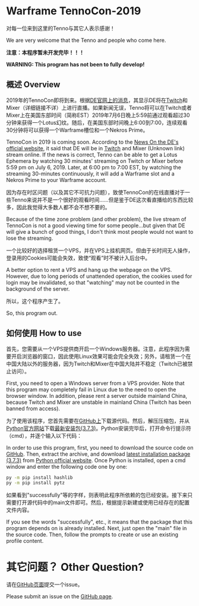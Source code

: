 # Warframe TennoCon-2019
对每一位来到这里的Tenno与其它人表示感谢！

We are very welcome that the Tenno and people who come here.

**注意：本程序暂未开发完毕！！！**

**WARNING: This program has not been to fully develop!**
## 概述 Overview
2019年的TennoCon即将到来。根据[DE官网上的消息](https://www.warframe.com/zh-hans/news/warframe-empyrean-e3-teaser-trailer)，其显示DE将在[Twitch](https://www.twitch.tv/warframe)和Mixer（详细链接不详）上进行直播。如果新闻无误，Tenno将可以在Twitch或者Mixer上在美国东部时间（简称EST）2019年7月6日晚上5:59前通过观看超过30分钟来获得一个Lotus幻纹。随后，在美国东部时间晚上6:00到7:00，连续观看30分钟将可以获得一个Warframe槽位和一个Nekros Prime。

TennoCon in 2019 is coming soon. According to the [News On the DE's official website](https://www.warframe.com/news/warframe-empyrean-e3-teaser-trailer), it said that DE will be in [Twitch](https://www.twitch.tv/warframe) and Mixer (Unknown link) stream online. If the news is correct, Tenno can be able to get a Lotus Ephemera by watching 30 minutes' streaming on Twitch or Mixer before 5:59 pm on July 6, 2019. Later, at 6:00 pm to 7:00 EST, by watching the streaming 30-minutes continuously, it will add a Warframe slot and a Nekros Prime to your Warframe account.

因为存在时区问题（以及其它不可抗力问题），致使TennoCon的在线直播对于一些Tenno来说并不是一个很好的观看时间......但是鉴于DE这次看直播给的东西比较多，因此我觉得大多数人都不会不想不要的。

Because of the time zone problem (and other problem), the live stream of TennoCon is not a good viewing time for some people...but given that DE will give a bunch of good things, I don't think most people would not want to lose the streaming.

一个比较好的选择租赁一个VPS，并在VPS上挂机网页。但由于长时间无人操作，登录用的Cookies可能会失效，致使“观看”时不被计入后台中。

A better option to rent a VPS and hang up the webpage on the VPS. However, due to long periods of unattended operation, the cookies used for login may be invalidated, so that "watching" may not be counted in the background of the server.

所以，这个程序产生了。

So, this program out.

## 如何使用  How to use
首先，您需要从一个VPS提供商开启一个Windows服务器。注意，此程序因为需要开启浏览器的窗口，因此使用Linux效果可能会完全失效；另外，请租赁一个在中国大陆以外的服务器，因为Twitch和Mixer在中国大陆并不稳定（Twitch已被禁止访问）。

First, you need to open a Windows server from a VPS provider. Note that this program may completely fail in Linux due to the need to open the browser window. In addition, please rent a server outside mainland China, because Twitch and Mixer are unstable in mainland China (Twitch has been banned from access).

为了使用该程序，您首先需要在[GitHub上](https://github.com/sctop/Warframe-Tennocon)下载源代码。然后，解压压缩包，并从[Python官方网站](https://www.python.org/)下载[最新安装包(3.7.3)](https://www.python.org/ftp/python/3.7.3/python-3.7.3.exe)。Python安装完毕后，打开命令行提示符（cmd），并逐个输入以下代码：

In order to use this program, first, you need to download the source code on [GitHub](https://github.com/sctop/Warframe-Tennocon). Then, extract the archive, and download [latest installation package (3.7.3)](https://www.python.org/ftp/python/3.7.3/python-3.7.3.exe) from [Python official website](https://www.python.org/). Once Python is installed, open a cmd window and enter the following code one by one:

```cmd
py -m pip install hashlib
py -m pip install pytz
```

如果看到"successfully"等的字样，则表明此程序所依赖的包已经安装。接下来只需要打开源代码中的main文件即可。然后，根据提示新建或使用已经存在的配置文件内容。

If you see the words "successfully", etc., it means that the package that this program depends on is already installed. Next, just open the "main" file in the source code. Then, follow the prompts to create or use an existing profile content.

# 其它问题？ Other Question?
请在[GitHub页面](https://github.com/sctop/Warframe-Tennocon)提交一个issue。

Please submit an issue on the [GitHub page](https://github.com/sctop/Warframe-Tennocon).
